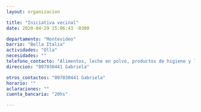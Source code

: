 ```yaml
---
layout: organizacion

title: "Iniciativa vecinal"
date: 2020-04-29 15:06:43 -0300

departamento: "Montevideo"
barrio: "Bella Italia"
actividades: "Olla"
necesidades: ""
telefono_contacto: "Alimentos, leche en polvo, productos de higiene y limpieza"
direccion: "097030441 Gabriela"

otros_contactos: "097030441 Gabriela"
horario: ""
aclaraciones: ""
cuenta_bancaria: "20hs"

---
```

